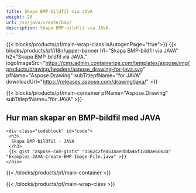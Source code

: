 ```yaml
---
title: Skapa BMP-bildfil via JAVA
weight: 20
url: /sv/java/create/bmp/
description: Skapa BMP-bildfil via JAVA.
---
```


{{< blocks/products/pf/main-wrap-class isAutogenPage="true">}}
{{< blocks/products/pf/i18n/upper-banner h1="Skapa BMP-bildfil via JAVA" h2="Skapa BMP-bildfil via JAVA." logoImageSrc="https://cms.admin.containerize.com/templates/aspose/img/products/drawing/headers/aspose_drawing-for-java.svg" pfName="Aspose.Drawing" subTitlepfName="för JAVA" downloadUrl="https://releases.aspose.com/drawing/java/" >}}

{{< blocks/products/pf/main-container pfName="Aspose.Drawing" subTitlepfName="för JAVA" >}}

<h2>Hur man skapar en BMP-bildfil med JAVA</h2>

    <div class="codeblock" id="code">
     <h3>
      Skapa BMP-bildfil - JAVA
     </h3>
     {{< gist "aspose-com-gists" "3562c2fe053aae0bda46f32abae6062a" "Examples-JAVA-Create-BMP-Image-File.java" >}}
    </div>

{{< /blocks/products/pf/main-container >}}


{{< /blocks/products/pf/main-wrap-class >}}
